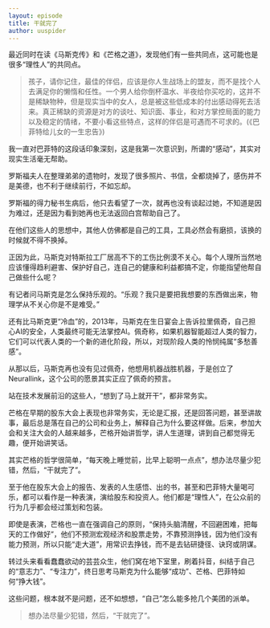 ```yaml
---
layout: episode
title: 干就完了
author: uuspider
---
```

最近同时在读《马斯克传》和《芒格之道》，发现他们有一些共同点，这可能也是很多“理性人”的共同点。

>孩子，请你记住，最佳的伴侣，应该是你人生战场上的盟友，而不是找个人去满足你的懒惰和任性。一个男人给你倒杯温水、半夜给你买吃的，这并不是稀缺物种，但是现实当中的女人，总是被这些低成本的付出感动得死去活来。真正稀缺的资源是对方的谈吐、知识面、事业，和对方掌控局面的能力以及稳定的情绪，不要小看这些特点，这样的伴侣是可遇而不可求的。(《巴菲特给儿女的一生忠告》)

我一直对巴菲特的这段话印象深刻，这是我第一次意识到，所谓的“感动”，其实对现实生活毫无帮助。

罗斯福夫人在整理弟弟的遗物时，发现了很多照片、书信，全都烧掉了，感伤并不是美德，也不利于继续前行，不如忘却。

罗斯福的得力秘书生病后，他只去看望了一次，就再也没有谈起过她，不知道是因为难过，还是因为看到她再也无法返回白宫帮助自己了。

在他们这些人的思想中，其他人仿佛都是自己的工具，工具必然会有磨损，该换的时候就不得不换掉。

正因为此，马斯克对特斯拉工厂居高不下的工伤比例漠不关心。每个人理所当然地应该懂得趋利避害、保护好自己，连自己的健康和利益都搞不定，你能指望他帮自己做些什么呢？

有记者问马斯克是怎么保持乐观的。“乐观？我只是要把我想要的东西做出来，物理学从不关心你是不是难受。”

还有比马斯克更“冷血”的，2013年，马斯克在生日宴会上告诉拉里佩奇，自己担心AI的安全，人类最终可能无法掌控AI。佩奇称，如果机器智能超过人类的智力，它们可以代表人类的一个新的进化阶段，所以，对现阶段人类的怜悯纯属“多愁善感”。

从那以后，马斯克再也没有见过佩奇，他想用机器战胜机器，于是创立了Neurallink，这个公司的愿景其实正应了佩奇的预言。

站在技术发展前沿的这些人，“想到了马上就开干”，都非常务实。

芒格在早期的股东大会上表现也非常务实，无论是汇报，还是回答问题，甚至讲故事，最后总是落在自己的公司和业务上，解释自己为什么要这样做。后来，参加大会和关注大会的人越来越多，芒格开始讲哲学，讲人生道理，讲到自己都觉得无趣，便开始讲笑话。

其实芒格的哲学很简单，“每天晚上睡觉前，比早上聪明一点点”，想办法尽量少犯错，然后，“干就完了”。

至于他在股东大会上的报告、发表的人生感悟、出的书，甚至和巴菲特大量喝可乐，都可以看作是一种表演，演给股东和投资人。他们都是“理性人”，在公众前的行为几乎都会经过策划和包装。

即使是表演，芒格也一直在强调自己的原则，“保持头脑清醒，不回避困难，把每天的工作做好”，他们不预测宏观经济和股票走势，不靠预测挣钱，因为他们没有能力预测，所以只能“走大道”，用常识去挣钱，而不是去钻研捷径、诀窍或阴谋。

转过头来看看蠢蠢欲动的芸芸众生，他们窝在地下室里，刷着抖音，纠结于自己的“意志力”、“专注力”，终日思考马斯克为什么能够“成功”、芒格、巴菲特如何“挣大钱”。

这些问题，根本就不是问题，还不如想想，“自己”怎么能多抢几个美团的派单。

>想办法尽量少犯错，然后，“干就完了”。

